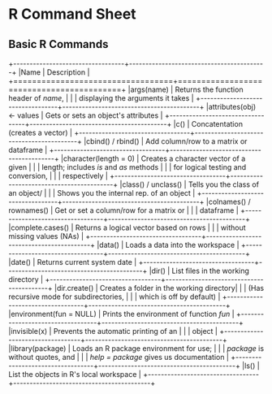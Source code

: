R Command Sheet 
===============================================================================

Basic R Commands
-------------------------------------------------------------------------------

+----------------------------------+------------------------------------------+
|Name                              | Description                              |
+==================================+==========================================+
|args(name)                        | Returns the function header of _name_,   | 
|                                  | displaying the arguments it takes        |
+----------------------------------+------------------------------------------+
|attributes(obj) <- values         | Gets or sets an object's attributes      |
+----------------------------------+------------------------------------------+
|c()                               | Concatentation (creates a vector)	      |
+----------------------------------+------------------------------------------+
|cbind() / rbind()                 | Add column/row to a matrix or dataframe  |
+----------------------------------+------------------------------------------+
|character(length = 0)             | Creates a character vector of a given    |
|                                  | length; includes _is_ and _as_ methods   |
|                                  | for logical testing and conversion,      |
|                                  | respectively                             |
+----------------------------------+------------------------------------------+
|class() / unclass()               | Tells you the class of an object/        |
|                                  | Shows you the internal rep. of an object | 
+----------------------------------+------------------------------------------+
|colnames() / rownames()           | Get or set a column/row for a matrix or  |
|                                  | dataframe                                |
+----------------------------------+------------------------------------------+
|complete.cases()                  | Returns a logical vector based on rows   |
|                                  | without missing values (NAs)             |
+----------------------------------+------------------------------------------+
|data()                            | Loads a data into the workspace          |
+----------------------------------+------------------------------------------+
|date()                            | Returns current system date              |
+----------------------------------+------------------------------------------+
|dir()                             | List files in the working directory      |
+----------------------------------+------------------------------------------+
|dir.create()                      | Creates a folder in the working directory|
|                                  | (Has recursive mode for subdirectories,  |
|                                  | which is off by default)                 |
+----------------------------------+------------------------------------------+
|environment(fun = NULL)           | Prints the environment of function _fun_ |
+----------------------------------+------------------------------------------+
|invisible(x)                      | Prevents the automatic printing of an    |
|                                  | object                                   |
+----------------------------------+------------------------------------------+
|library(package)                  | Loads an R package environment for use;  |
|                                  | _package_ is without quotes, and         |
|                                  | _help = package_ gives us documentation  |
+----------------------------------+------------------------------------------+
|ls()                              | List the objects in R's local workspace  |
+----------------------------------+------------------------------------------+



